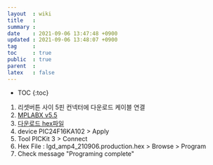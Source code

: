```yaml
---
layout  : wiki
title   : 
summary : 
date    : 2021-09-06 13:47:48 +0900
updated : 2021-09-06 13:48:07 +0900
tag     : 
toc     : true
public  : true
parent  : 
latex   : false
---
```

* TOC
{:toc}

1. 리셋버튼 사이 5핀 컨넥터에 다운로드 케이블 연결
2. [MPLABX v5.5](https://microchipdeveloper.com/ipe:installation)
3. [다운로드 hex파일](https://drive.google.com/file/d/1tcnEzBgoviFnJpYapycOhcMCeBOOEqJi/edit?form=MY01SV&OCID=MY01SV)
4. device PIC24F16KA102 > Apply
5. Tool PICKit 3 > Connect
6. Hex File : lgd_amp4_210906.production.hex > Browse > Program
7. Check message "Programing complete"

